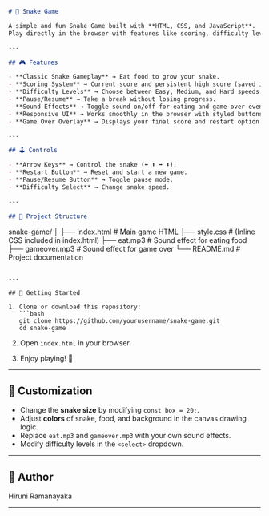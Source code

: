 ```markdown
# 🐍 Snake Game

A simple and fun Snake Game built with **HTML, CSS, and JavaScript**.  
Play directly in the browser with features like scoring, difficulty levels, sound effects, pause/resume, and a high score tracker.

---

## 🎮 Features

- **Classic Snake Gameplay** → Eat food to grow your snake.
- **Scoring System** → Current score and persistent high score (saved in `localStorage`).
- **Difficulty Levels** → Choose between Easy, Medium, and Hard speeds.
- **Pause/Resume** → Take a break without losing progress.
- **Sound Effects** → Toggle sound on/off for eating and game-over events.
- **Responsive UI** → Works smoothly in the browser with styled buttons and overlays.
- **Game Over Overlay** → Displays your final score and restart option.

---

## 🕹️ Controls

- **Arrow Keys** → Control the snake (⬅️ ⬆️ ➡️ ⬇️).
- **Restart Button** → Reset and start a new game.
- **Pause/Resume Button** → Toggle pause mode.
- **Difficulty Select** → Change snake speed.

---

## 📂 Project Structure

```

snake-game/
│
├── index.html        # Main game HTML
├── style.css         # (Inline CSS included in index.html)
├── eat.mp3           # Sound effect for eating food
├── gameover.mp3      # Sound effect for game over
└── README.md         # Project documentation

````

---

## 🚀 Getting Started

1. Clone or download this repository:
   ```bash
   git clone https://github.com/yourusername/snake-game.git
   cd snake-game
````

2. Open `index.html` in your browser.

3. Enjoy playing! 🎉

---

## 🔧 Customization

* Change the **snake size** by modifying `const box = 20;`.
* Adjust **colors** of snake, food, and background in the canvas drawing logic.
* Replace `eat.mp3` and `gameover.mp3` with your own sound effects.
* Modify difficulty levels in the `<select>` dropdown.

---

## 📜 Author
Hiruni Ramanayaka

---

```
